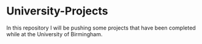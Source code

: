 # University-Projects

In this repository I will be pushing some projects that have been completed while at the University of Birmingham. 
